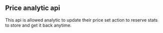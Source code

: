 ## Price analytic api

This api is allowed analytic to update their price set action to reserve stats to store and get it back anytime.

